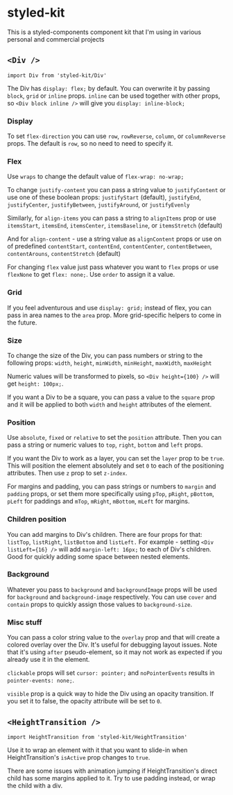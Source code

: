 # styled-kit

This is a styled-components component kit that I'm using in various personal and commercial projects

## `<Div />`

`import Div from 'styled-kit/Div'`

The Div has `display: flex;` by default. You can overwrite it by passing `block`, `grid` or `inline` props. `inline` can be used together with other props, so `<Div block inline />` will give you `display: inline-block;`

### Display

To set `flex-direction` you can use `row`, `rowReverse`, `column`, or `columnReverse` props. The default is `row`, so no need to need to specify it.

### Flex

Use `wraps` to change the default value of `flex-wrap: no-wrap;`

To change `justify-content` you can pass a string value to `justifyContent` or use one of these boolean props: `justifyStart` (default), `justifyEnd`, `justifyCenter`, `justifyBetween`, `justifyAround`, or `justifyEvenly`

Similarly, for `align-items` you can pass a string to `alignItems` prop or use `itemsStart`, `itemsEnd`, `itemsCenter`, `itemsBaseline`, or `itemsStretch` (default)

And for `align-content` - use a string value as `alignContent` props or use on of predefined `contentStart`, `contentEnd`, `contentCenter`, `contentBetween`, `contentArouns`, `contentStretch` (default)

For changing `flex` value just pass whatever you want to `flex` props or use `flexNone` to get `flex: none;`. Use `order` to assign it a value.

### Grid

If you feel adventurous and use `display: grid;` instead of flex, you can pass in area names to the `area` prop. More grid-specific helpers to come in the future.

### Size

To change the size of the Div, you can pass numbers or string to the following props: `width`, `height`, `minWidth`, `minHeight`, `maxWidth`, `maxHeight`

Numeric values will be transformed to pixels, so `<Div height={100} />` will get `height: 100px;`.

If you want a Div to be a square, you can pass a value to the `square` prop and it will be applied to both `width` and `height` attributes of the element.

### Position

Use `absolute`, `fixed` or `relative` to set the `position` attribute. Then you can pass a string or numeric values to `top`, `right`, `bottom` and `left` props.

If you want the Div to work as a layer, you can set the `layer` prop to be `true`. This will position the element absolutely and set `0` to each of the positioning attributes. Then use `z` prop to set `z-index`.

For margins and padding, you can pass strings or numbers to `margin` and `padding` props, or set them more specifically using `pTop`, `pRight`, `pBottom`, `pLeft` for paddings and `mTop`, `mRight`, `mBottom`, `mLeft` for margins.

### Children position

You can add margins to Div's children. There are four props for that: `listTop`, `listRight`, `listBottom` and `listLeft.` For example - setting `<Div listLeft={16} />` will add `margin-left: 16px;` to each of Div's children. Good for quickly adding some space between nested elements.

### Background

Whatever you pass to `background` and `backgroundImage` props will be used for `background` and `background-image` respectively. You can use `cover` and `contain` props to quickly assign those values to `background-size`.

### Misc stuff

You can pass a color string value to the `overlay` prop and that will create a colored overlay over the Div. It's useful for debugging layout issues. Note that it's using `after` pseudo-element, so it may not work as expected if you already use it in the element.

`clickable` props will set `cursor: pointer;` and `noPointerEvents` results in `pointer-events: none;`.

`visible` prop is a quick way to hide the Div using an opacity transition. If you set it to false, the opacity attribute will be set to `0`.

## `<HeightTransition />`

`import HeightTransition from 'styled-kit/HeightTransition'`

Use it to wrap an element with it that you want to slide-in when HeightTransition's `isActive` prop changes to `true`.

There are some issues with animation jumping if HeightTransition's direct child has some margins applied to it. Try to use padding instead, or wrap the child with a div.
